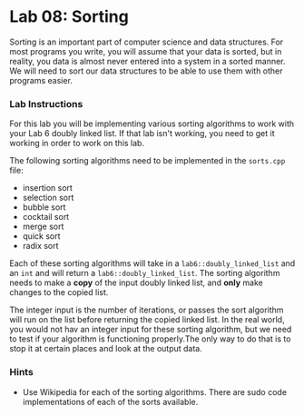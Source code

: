# Lab 08: Sorting #
Sorting is an important part of computer science and data structures. For most programs you write, you will assume that your data is sorted, but in reality, you data is almost never entered into a system in a sorted manner. We will need to sort our data structures to be able to use them with other programs easier. 

### Lab Instructions ###
For this lab you will be implementing various sorting algorithms to work with your Lab 6 doubly linked list. If that lab isn't working, you need to get it working in order to work on this lab. 

The following sorting algorithms need to be implemented in the `sorts.cpp` file:
* insertion sort
* selection sort
* bubble sort
* cocktail sort
* merge sort
* quick sort
* radix sort

Each of these sorting algorithms will take in a `lab6::doubly_linked_list` and an `int` and will return a `lab6::doubly_linked_list`. The sorting algorithm needs to make a **copy** of the input doubly linked list, and **only** make changes to the copied list. 

The integer input is the number of iterations, or passes the sort algorithm will run on the list before returning the copied linked list. In the real world, you would not hav an integer input for these sorting algorithm, but we need to test if your algorithm is functioning properly.The only way to do that is to stop it at certain places and look at the output data.


### Hints ###
* Use Wikipedia for each of the sorting algorithms. There are sudo code implementations of each of the sorts available.